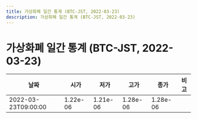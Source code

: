 ```yaml
---
title: 가상화폐 일간 통계 (BTC-JST, 2022-03-23)
description: 가상화폐 일간 통계 (BTC-JST, 2022-03-23)
---
```


가상화폐 일간 통계 (BTC-JST, 2022-03-23)
===

|날짜|시가|저가|고가|종가|비고|
|--|--|--|--|--|--|
|2022-03-23T09:00:00|1.22e-06|1.21e-06|1.28e-06|1.28e-06|    |
